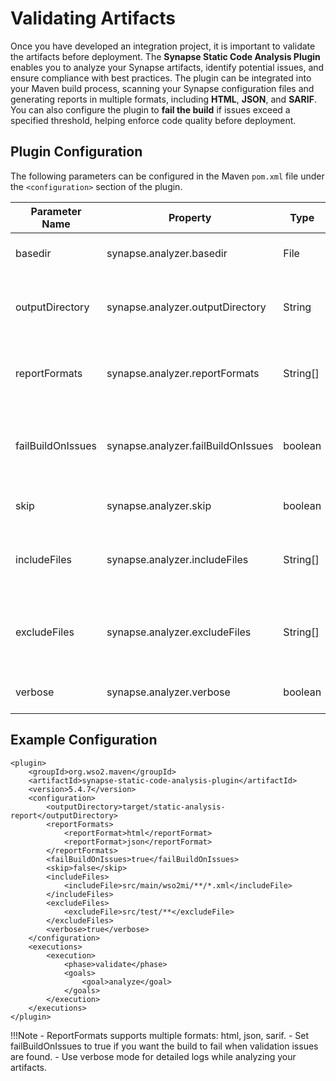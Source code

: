 # Validating Artifacts

Once you have developed an integration project, it is important to validate the artifacts before deployment. The **Synapse Static Code Analysis Plugin** enables you to analyze your Synapse artifacts, identify potential issues, and ensure compliance with best practices. The plugin can be integrated into your Maven build process, scanning your Synapse configuration files and generating reports in multiple formats, including **HTML**, **JSON**, and **SARIF**. You can also configure the plugin to **fail the build** if issues exceed a specified threshold, helping enforce code quality before deployment.

## Plugin Configuration

The following parameters can be configured in the Maven `pom.xml` file under the `<configuration>` section of the plugin.

| Parameter Name    | Property                           | Type      | Default Value                 | Description                                         |
| ----------------- | ---------------------------------- | --------- | ----------------------------- | --------------------------------------------------- |
| basedir           | synapse.analyzer.basedir           | File      | \$\{project.basedir}           | The base directory to analyze.                      |
| outputDirectory   | synapse.analyzer.outputDirectory   | String    | target/static-analysis-report | Directory where report files will be written.       |
| reportFormats     | synapse.analyzer.reportFormats     | String\[] | html                          | Report formats to generate (`html`, `json`, `sarif`).     |
| failBuildOnIssues | synapse.analyzer.failBuildOnIssues | boolean   | false                         | Fail the build if issues are found above threshold. |
| skip              | synapse.analyzer.skip              | boolean   | false                         | Skip running the analysis.                          |
| includeFiles      | synapse.analyzer.includeFiles      | String\[] |                               | Files to include in the analysis (glob patterns).   |
| excludeFiles      | synapse.analyzer.excludeFiles      | String\[] |                               | Files to exclude from the analysis (glob patterns). |
| verbose           | synapse.analyzer.verbose           | boolean   | false                         | Enable verbose logging.                             |

## Example Configuration

```
<plugin>
    <groupId>org.wso2.maven</groupId>
    <artifactId>synapse-static-code-analysis-plugin</artifactId>
    <version>5.4.7</version>
    <configuration>
        <outputDirectory>target/static-analysis-report</outputDirectory>
        <reportFormats>
            <reportFormat>html</reportFormat>
            <reportFormat>json</reportFormat>
        </reportFormats>
        <failBuildOnIssues>true</failBuildOnIssues>
        <skip>false</skip>
        <includeFiles>
            <includeFile>src/main/wso2mi/**/*.xml</includeFile>
        </includeFiles>
        <excludeFiles>
            <excludeFile>src/test/**</excludeFile>
        </excludeFiles>
        <verbose>true</verbose>
    </configuration>
    <executions>
        <execution>
            <phase>validate</phase>
            <goals>
                <goal>analyze</goal>
            </goals>
        </execution>
    </executions>
</plugin>
```


!!!Note 
    - ReportFormats supports multiple formats: html, json, sarif.
    - Set failBuildOnIssues to true if you want the build to fail when validation issues are found.
    - Use verbose mode for detailed logs while analyzing your artifacts.